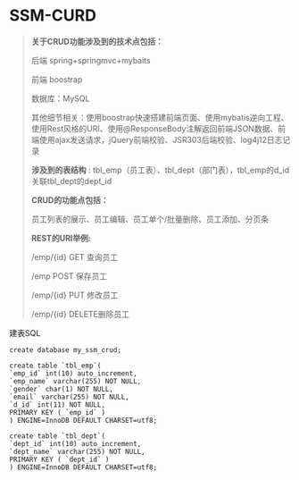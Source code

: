 # SSM-CURD
> **关于CRUD功能涉及到的技术点包括：**
>
> 后端 spring+springmvc+mybaits
>
> 前端 boostrap
>
> 数据库：MySQL
>
> 其他细节相关：使用boostrap快速搭建前端页面、使用mybatis逆向工程、使用Rest风格的URI、使用@ResponseBody注解返回前端JSON数据、前端使用ajax发送请求，jQuery前端校验、JSR303后端校验、log4j12日志记录
> 
> **涉及到的表结构** : tbl_emp（员工表）、tbl_dept（部门表），tbl_emp的d_id关联tbl_dept的dept_id
> 
> **CRUD的功能点包括：**
> 
>员工列表的展示、员工编辑、员工单个/批量删除、员工添加、分页条
> 
> **REST的URI举例:**
>
> /emp/{id} GET 查询员工
>
> /emp POST 保存员工
>
> /emp/{id} PUT 修改员工
>
> /emp/{id} DELETE删除员工
>
>
建表SQL

```
create database my_ssm_crud;

create table `tbl_emp`( 
`emp_id` int(10) auto_increment, 
`emp_name` varchar(255) NOT NULL, 
`gender` char(1) NOT NULL, 
`email` varchar(255) NOT NULL, 
`d_id` int(11) NOT NULL, 
PRIMARY KEY ( `emp_id` )
) ENGINE=InnoDB DEFAULT CHARSET=utf8;
```

```
create table `tbl_dept`(
`dept_id` int(10) auto_increment, 
`dept_name` varchar(255) NOT NULL, 
PRIMARY KEY ( `dept_id` )
) ENGINE=InnoDB DEFAULT CHARSET=utf8;
```
